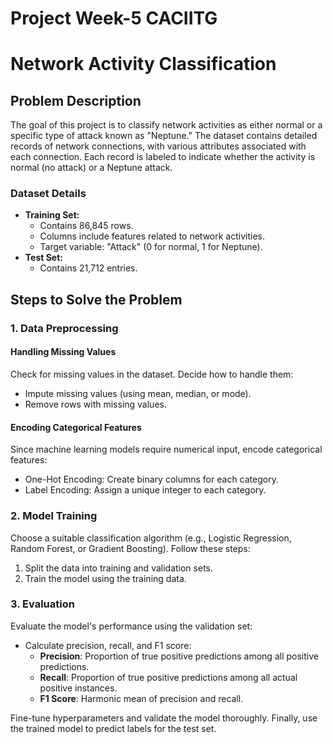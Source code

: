 # Project Week-5 CACIITG
# Network Activity Classification

## Problem Description

The goal of this project is to classify network activities as either normal or a specific type of attack known as "Neptune." The dataset contains detailed records of network connections, with various attributes associated with each connection. Each record is labeled to indicate whether the activity is normal (no attack) or a Neptune attack.

### Dataset Details

- **Training Set:**
    - Contains 86,845 rows.
    - Columns include features related to network activities.
    - Target variable: "Attack" (0 for normal, 1 for Neptune).
- **Test Set:**
    - Contains 21,712 entries.

## Steps to Solve the Problem

### 1. Data Preprocessing

#### Handling Missing Values
Check for missing values in the dataset. Decide how to handle them:
- Impute missing values (using mean, median, or mode).
- Remove rows with missing values.

#### Encoding Categorical Features
Since machine learning models require numerical input, encode categorical features:
- One-Hot Encoding: Create binary columns for each category.
- Label Encoding: Assign a unique integer to each category.

### 2. Model Training

Choose a suitable classification algorithm (e.g., Logistic Regression, Random Forest, or Gradient Boosting). Follow these steps:
1. Split the data into training and validation sets.
2. Train the model using the training data.

### 3. Evaluation

Evaluate the model's performance using the validation set:
- Calculate precision, recall, and F1 score:
    - **Precision**: Proportion of true positive predictions among all positive predictions.
    - **Recall**: Proportion of true positive predictions among all actual positive instances.
    - **F1 Score**: Harmonic mean of precision and recall.

Fine-tune hyperparameters and validate the model thoroughly. Finally, use the trained model to predict labels for the test set.
